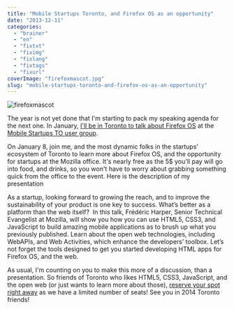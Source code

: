 ```yaml
---
title: "Mobile Startups Toronto, and Firefox OS as an opportunity"
date: "2013-12-11"
categories: 
  - "brainer"
  - "en"
  - "fixtxt"
  - "fiximg"
  - "fixlang"
  - "fixtags"
  - "fixurl"
coverImage: "firefoxmascot.jpg"
slug: "mobile-startups-toronto-and-firefox-os-as-an-opportunity"
---
```


![firefoxmascot](images/firefoxmascot.jpg)

The year is not yet done that I'm starting to pack my speaking agenda for the next one. In January, [I'll be in Toronto to talk about Firefox OS](https://www.meetup.com/Mobile-Startups-TO/events/152828322/) at the [Mobile Startups TO user group](https://www.meetup.com/Mobile-Startup-TO/).

On January 8, join me, and the most dynamic folks in the startups' ecosystem of Toronto to learn more about Firefox OS, and the opportunity for startups at the Mozilla office. It's nearly free as the 5$ you'll pay will go into food, and drinks, so you won't have to worry about grabbing something quick from the office to the event. Here is the description of my presentation

As a startup, looking forward to growing the reach, and to improve the sustainability of your product is one key to success. What’s better as a platform than the web itself?  In this talk, Frédéric Harper, Senior Technical Evangelist at Mozilla, will show you how you can use HTML5, CSS3, and JavaScript to build amazing mobile applications as to brush up what you previously published. Learn about the open web technologies, including WebAPIs, and Web Activities, which enhance the developers’ toolbox. Let’s not forget the tools designed to get you started developing HTML apps for Firefox OS, and the web.

As usual, I'm counting on you to make this more of a discussion, than a presentation. So friends of Toronto who likes HTML5, CSS3, JavaScript, and the open web (or just wants to learn more about those), [reserve your spot right away](https://www.meetup.com/Mobile-Startups-TO/events/152828322/) as we have a limited number of seats! See you in 2014 Toronto friends!
